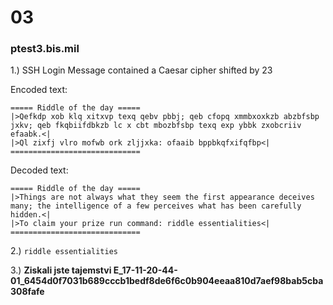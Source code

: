 # 03

### ptest3.bis.mil

1.) SSH Login Message contained a Caesar cipher shifted by 23

Encoded text:

```
===== Riddle of the day =====
|>Qefkdp xob klq xitxvp texq qebv pbbj; qeb cfopq xmmbxoxkzb abzbfsbp jxkv; qeb fkqbiifdbkzb lc x cbt mbozbfsbp texq exp ybbk zxobcriiv efaabk.<|
|>Ql zixfj vlro mofwb ork zljjxka: ofaaib bppbkqfxifqfbp<|
=============================
```

Decoded text:

```
===== Riddle of the day =====
|>Things are not always what they seem the first appearance deceives many; the intelligence of a few perceives what has been carefully hidden.<|
|>To claim your prize run command: riddle essentialities<|
=============================
```

2.) `riddle essentialities`

3.) **Ziskali jste tajemstvi E_17-11-20-44-01_6454d0f7031b689cccb1bedf8de6f6c0b904eeaa810d7aef98bab5cba308fafe**
